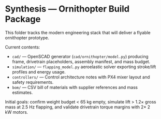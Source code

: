 # Synthesis — Ornithopter Build Package

This folder tracks the modern engineering stack that will deliver a flyable ornithopter prototype.

Current contents:
- `cad/` — OpenSCAD generator (`cad/ornithopter/model.py`) producing frame, drivetrain placeholders, assembly manifest, and mass budget.
- `simulation/` — `flapping_model.py` aeroelastic solver exporting stroke/lift profiles and energy usage.
- `controllers/` — Control architecture notes with PX4 mixer layout and safety requirements.
- `bom/` — CSV bill of materials with supplier references and mass estimates.

Initial goals: confirm weight budget < 65 kg empty, simulate lift > 1.2× gross mass at 2.5 Hz flapping, and validate drivetrain torque margins with 2× 2 kW motors.
